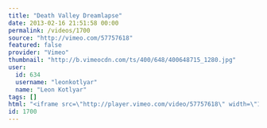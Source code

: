 ```yaml
---
title: "Death Valley Dreamlapse"
date: 2013-02-16 21:51:58 00:00
permalink: /videos/1700
source: "http://vimeo.com/57757618"
featured: false
provider: "Vimeo"
thumbnail: "http://b.vimeocdn.com/ts/400/648/400648715_1280.jpg"
user:
  id: 634
  username: "leonkotlyar"
  name: "Leon Kotlyar"
tags: []
html: "<iframe src=\"http://player.vimeo.com/video/57757618\" width=\"1280\" height=\"720\" frameborder=\"0\" webkitAllowFullScreen mozallowfullscreen allowFullScreen></iframe>"
id: 1700
---
```


